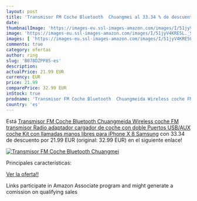 ```yaml
---
layout: post
title: 'Transmisor FM Coche Bluetooth  Chuangmei al 33.34 % de descuento'
date: 
thumbnailImage: 'https://images-eu.ssl-images-amazon.com/images/I/51jyV4KRE5L._SL200_.jpg'
image: 'https://images-eu.ssl-images-amazon.com/images/I/51jyV4KRE5L._SL200_.jpg'
images: [ 'https://images-eu.ssl-images-amazon.com/images/I/51jyV4KRE5L._SL200_.jpg' ]
comments: true
category: ofertas
author: ring
slug: 'B078DZPP85-es'
description:
actualPrice: 21.99 EUR
currency: EUR
price: 21.99
comparePrice: 32.99 EUR
inStock: true
prodname: 'Transmisor FM Coche Bluetooth  Chuangmeida Wireless coche FM transmisor Radio adaptador cargador de coche con doble Puertos USB/AUX  coche Kit con llamadas manos libres para iPhone X 8  Samsung'
country: 'es'
---
```


Está [Transmisor FM Coche Bluetooth  Chuangmeida Wireless coche FM transmisor Radio adaptador cargador de coche con doble Puertos USB/AUX  coche Kit con llamadas manos libres para iPhone X 8  Samsung](https://www.amazon.es/dp/B078DZPP85/?tag=tolees-21) con 33.34 de descuento por 21.99 EUR (original: 32.99 EUR) en el siguiente enlace!

[![Transmisor FM Coche Bluetooth  Chuangmei](https://images-eu.ssl-images-amazon.com/images/I/51jyV4KRE5L._SL200_.jpg)](https://www.amazon.es/dp/B078DZPP85/?tag=tolees-21)

Principales características:


[Ver la oferta!!](https://www.amazon.es/dp/B078DZPP85/?tag=tolees-21)

Links participate in Amazon Associate program and might generate a comission on qualifying sales


